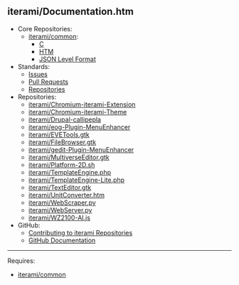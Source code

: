 iterami/Documentation.htm
-------------------------

* Core Repositories:
  * [iterami/common](https://github.com/iterami/Documentation.htm/blob/gh-pages/common/README.md):
    * [C](https://github.com/iterami/Documentation.htm/blob/gh-pages/common/guides/c.md)
    * [HTM](https://github.com/iterami/Documentation.htm/blob/gh-pages/common/guides/htm.md)
    * [JSON Level Format](https://github.com/iterami/Documentation.htm/blob/gh-pages/common/guides/json.md)
* Standards:
  * [Issues](https://github.com/iterami/Documentation.htm/blob/gh-pages/standards/issues.md)
  * [Pull Requests](https://github.com/iterami/Documentation.htm/blob/gh-pages/standards/pull-requests.md)
  * [Repositories](https://github.com/iterami/Documentation.htm/blob/gh-pages/standards/repositories.md)
* Repositories:
  * [iterami/Chromium-iterami-Extension](https://github.com/iterami/Documentation.htm/blob/gh-pages/repositories/chromium-iterami-extension.md)
  * [iterami/Chromium-iterami-Theme](https://github.com/iterami/Documentation.htm/blob/gh-pages/repositories/chromium-iterami-theme.md)
  * [iterami/Drupal-callipepla](https://github.com/iterami/Documentation.htm/blob/gh-pages/repositories/drupal-callipepla.md)
  * [iterami/eog-Plugin-MenuEnhancer](https://github.com/iterami/Documentation.htm/blob/gh-pages/repositories/eog-plugin-menuenhancer.md)
  * [iterami/EVETools.gtk](https://github.com/iterami/Documentation.htm/blob/gh-pages/repositories/evetools-gtk.md)
  * [iterami/FileBrowser.gtk](https://github.com/iterami/Documentation.htm/blob/gh-pages/repositories/filebrowser-gtk.md)
  * [iterami/gedit-Plugin-MenuEnhancer](https://github.com/iterami/Documentation.htm/blob/gh-pages/repositories/gedit-plugin-menuenhancer.md)
  * [iterami/MultiverseEditor.gtk](https://github.com/iterami/Documentation.htm/blob/gh-pages/repositories/multiverseeditor-gtk.md)
  * [iterami/Platform-2D.sh](https://github.com/iterami/Documentation.htm/blob/gh-pages/repositories/platform-2d-sh.md)
  * [iterami/TemplateEngine.php](https://github.com/iterami/Documentation.htm/blob/gh-pages/repositories/templateengine-php.md)
  * [iterami/TemplateEngine-Lite.php](https://github.com/iterami/Documentation.htm/blob/gh-pages/repositories/templateengine-lite-php.md)
  * [iterami/TextEditor.gtk](https://github.com/iterami/Documentation.htm/blob/gh-pages/repositories/texteditor-gtk.md)
  * [iterami/UnitConverter.htm](https://github.com/iterami/Documentation.htm/blob/gh-pages/repositories/unitconverter-htm.md)
  * [iterami/WebScraper.py](https://github.com/iterami/Documentation.htm/blob/gh-pages/repositories/webscraper-py.md)
  * [iterami/WebServer.py](https://github.com/iterami/Documentation.htm/blob/gh-pages/repositories/webserver-py.md)
  * [iterami/WZ2100-AI.js](https://github.com/iterami/Documentation.htm/blob/gh-pages/repositories/wz2100-ai-js.md)
* GitHub:
  * [Contributing to iterami Repositories](https://github.com/iterami/Documentation.htm/blob/gh-pages/CONTRIBUTING.md)
  * [GitHub Documentation](https://github.com/iterami/Documentation.htm/blob/gh-pages/github/README.md)

---

Requires:
* [iterami/common](https://github.com/iterami/common)
